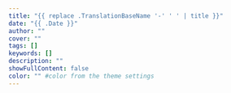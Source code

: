 ```yaml
---
title: "{{ replace .TranslationBaseName '-' ' ' | title }}"
date: "{{ .Date }}"
author: ""
cover: ""
tags: []
keywords: []
description: ""
showFullContent: false
color: "" #color from the theme settings
---
```

